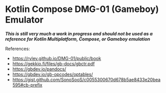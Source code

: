 # Kotlin Compose DMG-01 (Gameboy) Emulator

***This is still very much a work in progress and should not be used as a reference for Kotlin Multiplatform, Compose, or Gameboy emulation***

References:
 - https://rylev.github.io/DMG-01/public/book
 - https://gekkio.fi/files/gb-docs/gbctr.pdf
 - https://gbdev.io/pandocs/
 - https://gbdev.io/gb-opcodes/optables/
 - https://gist.github.com/SonoSooS/c0055300670d678b5ae8433e20bea595#cb-prefix
